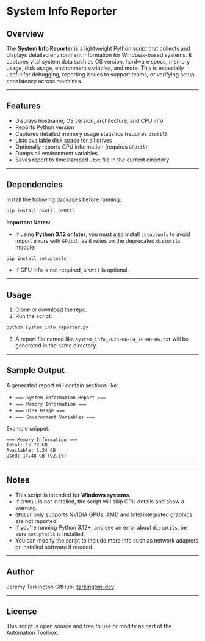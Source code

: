 # System Info Reporter

## Overview

The **System Info Reporter** is a lightweight Python script that collects and displays detailed environment information for Windows-based systems. It captures vital system data such as OS version, hardware specs, memory usage, disk usage, environment variables, and more. This is especially useful for debugging, reporting issues to support teams, or verifying setup consistency across machines.

---

## Features

- Displays hostname, OS version, architecture, and CPU info
- Reports Python version
- Captures detailed memory usage statistics (requires `psutil`)
- Lists available disk space for all drives
- Optionally reports GPU information (requires `GPUtil`)
- Dumps all environment variables
- Saves report to timestamped `.txt` file in the current directory

---

## Dependencies

Install the following packages before running:

```bash
pip install psutil GPUtil
```

**Important Notes:**

- If using **Python 3.12 or later**, you must also install `setuptools` to avoid import errors with `GPUtil`, as it relies on the deprecated `distutils` module:

```bash
pip install setuptools
```

- If GPU info is not required, `GPUtil` is optional.

---

## Usage

1. Clone or download the repo.
2. Run the script:

```bash
python system_info_reporter.py
```

3. A report file named like `system_info_2025-06-04_16-08-06.txt` will be generated in the same directory.

---

## Sample Output

A generated report will contain sections like:

- `=== System Information Report ===`
- `=== Memory Information ===`
- `=== Disk Usage ===`
- `=== Environment Variables ===`

Example snippet:

```
=== Memory Information ===
Total: 15.72 GB
Available: 1.24 GB
Used: 14.48 GB (92.1%)
```

---

## Notes

- This script is intended for **Windows systems**.
- If `GPUtil` is not installed, the script will skip GPU details and show a warning.
- `GPUtil` only supports NVIDIA GPUs. AMD and Intel integrated graphics are not reported.
- If you're running Python 3.12+, and see an error about `distutils`, be sure `setuptools` is installed.
- You can modify the script to include more info such as network adapters or installed software if needed.

---

## Author

Jeremy Tarkington
GitHub: [jtarkington-dev](https://github.com/jtarkington-dev)

---

## License

This script is open source and free to use or modify as part of the Automation Toolbox.
